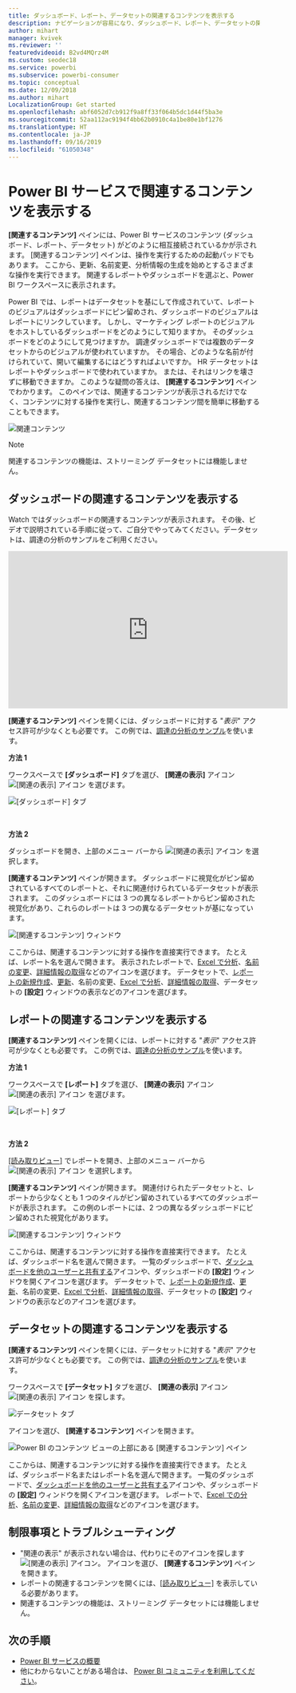 ```yaml
---
title: ダッシュボード、レポート、データセットの関連するコンテンツを表示する
description: ナビゲーションが容易になり、ダッシュボード、レポート、データセットの関連するコンテンツを表示できます
author: mihart
manager: kvivek
ms.reviewer: ''
featuredvideoid: B2vd4MQrz4M
ms.custom: seodec18
ms.service: powerbi
ms.subservice: powerbi-consumer
ms.topic: conceptual
ms.date: 12/09/2018
ms.author: mihart
LocalizationGroup: Get started
ms.openlocfilehash: abf6052d7cb912f9a8ff33f064b5dc1d44f5ba3e
ms.sourcegitcommit: 52aa112ac9194f4bb62b0910c4a1be80e1bf1276
ms.translationtype: HT
ms.contentlocale: ja-JP
ms.lasthandoff: 09/16/2019
ms.locfileid: "61050348"
---
```

# <a name="view-related-content-in-power-bi-service"></a>Power BI サービスで関連するコンテンツを表示する
**[関連するコンテンツ]** ペインには、Power BI サービスのコンテンツ (ダッシュボード、レポート、データセット) がどのように相互接続されているかが示されます。 [関連するコンテンツ] ペインは、操作を実行するための起動パッドでもあります。 ここから、更新、名前変更、分析情報の生成を始めとするさまざまな操作を実行できます。 関連するレポートやダッシュボードを選ぶと、Power BI ワークスペースに表示されます。   

Power BI では、レポートはデータセットを基にして作成されていて、レポートのビジュアルはダッシュボードにピン留めされ、ダッシュボードのビジュアルはレポートにリンクしています。 しかし、マーケティング レポートのビジュアルをホストしているダッシュボードをどのようにして知りますか。 そのダッシュボードをどのようにして見つけますか。 調達ダッシュボードでは複数のデータセットからのビジュアルが使われていますか。 その場合、どのような名前が付けられていて、開いて編集するにはどうすればよいですか。 HR データセットはレポートやダッシュボードで使われていますか。 または、それはリンクを壊さずに移動できますか。 このような疑問の答えは、 **[関連するコンテンツ]** ペインでわかります。  このペインでは、関連するコンテンツが表示されるだけでなく、コンテンツに対する操作を実行し、関連するコンテンツ間を簡単に移動することもできます。

![関連コンテンツ](./media/end-user-related/power-bi-view-related-dashboard-new.png)

> [!NOTE]
> 関連するコンテンツの機能は、ストリーミング データセットには機能しません。
> 
> 

## <a name="view-related-content-for-a-dashboard"></a>ダッシュボードの関連するコンテンツを表示する
Watch ではダッシュボードの関連するコンテンツが表示されます。 その後、ビデオで説明されている手順に従って、ご自分でやってみてください。データセットは、調達の分析のサンプルをご利用ください。

<iframe width="560" height="315" src="https://www.youtube.com/embed/B2vd4MQrz4M#t=3m05s" frameborder="0" allowfullscreen></iframe>


**[関連するコンテンツ]** ペインを開くには、ダッシュボードに対する "*表示*" アクセス許可が少なくとも必要です。 この例では、[調達の分析のサンプル](../sample-procurement.md)を使います。

**方法 1**

ワークスペースで **[ダッシュボード]** タブを選び、 **[関連の表示]** アイコン ![[関連の表示] アイコン](./media/end-user-related/power-bi-view-related-icon-new.png) を選びます。

![[ダッシュボード] タブ](./media/end-user-related/power-bi-view-related-dash-newer.png)

<br>

**方法 2**

ダッシュボードを開き、上部のメニュー バーから   ![[関連の表示] アイコン](./media/end-user-related/power-bi-view-related-new.png) を選択します。

**[関連するコンテンツ]** ペインが開きます。 ダッシュボードに視覚化がピン留めされているすべてのレポートと、それに関連付けられているデータセットが表示されます。 このダッシュボードには 3 つの異なるレポートからピン留めされた視覚化があり、これらのレポートは 3 つの異なるデータセットが基になっています。

![[関連するコンテンツ] ウィンドウ](./media/end-user-related/power-bi-view-related-dashboard-new.png)

ここからは、関連するコンテンツに対する操作を直接実行できます。  たとえば、レポート名を選んで開きます。  表示されたレポートで、[Excel で分析](../service-analyze-in-excel.md)、[名前の変更](../service-rename.md)、[詳細情報の取得](end-user-insights.md)などのアイコンを選びます。 データセットで、[レポートの新規作成](../service-report-create-new.md)、[更新](../refresh-data.md)、名前の変更、[Excel で分析](../service-analyze-in-excel.md)、[詳細情報の取得](end-user-insights.md)、データセットの **[設定]** ウィンドウの表示などのアイコンを選びます。  

## <a name="view-related-content-for-a-report"></a>レポートの関連するコンテンツを表示する
**[関連するコンテンツ]** ペインを開くには、レポートに対する "*表示*" アクセス許可が少なくとも必要です。 この例では、[調達の分析のサンプル](../sample-procurement.md)を使います。

**方法 1**

ワークスペースで **[レポート]** タブを選び、 **[関連の表示]** アイコン ![[関連の表示] アイコン](./media/end-user-related/power-bi-view-related-icon-new.png) を選びます。

![[レポート] タブ](./media/end-user-related/power-bi-view-related-report-newer.png)

<br>

**方法 2**

[[読み取りビュー]](end-user-reading-view.md) でレポートを開き、上部のメニュー バーから ![[関連の表示] アイコン](./media/end-user-related/power-bi-view-related-new.png) を選択します。

**[関連するコンテンツ]** ペインが開きます。 関連付けられたデータセットと、レポートから少なくとも 1 つのタイルがピン留めされているすべてのダッシュボードが表示されます。 この例のレポートには、2 つの異なるダッシュボードにピン留めされた視覚化があります。

![[関連するコンテンツ] ウィンドウ](./media/end-user-related/power-bi-view-related-report.png)

ここからは、関連するコンテンツに対する操作を直接実行できます。  たとえば、ダッシュボード名を選んで開きます。  一覧のダッシュボードで、[ダッシュボードを他のユーザーと共有する](../service-share-dashboards.md)アイコンや、ダッシュボードの **[設定]** ウィンドウを開くアイコンを選びます。 データセットで、[レポートの新規作成](../service-report-create-new.md)、[更新](../refresh-data.md)、名前の変更、[Excel で分析](../service-analyze-in-excel.md)、[詳細情報の取得](end-user-insights.md)、データセットの **[設定]** ウィンドウの表示などのアイコンを選びます。  

## <a name="view-related-content-for-a-dataset"></a>データセットの関連するコンテンツを表示する
**[関連するコンテンツ]** ペインを開くには、データセットに対する "*表示*" アクセス許可が少なくとも必要です。 この例では、[調達の分析のサンプル](../sample-procurement.md)を使います。

ワークスペースで **[データセット]** タブを選び、 **[関連の表示]** アイコン ![[関連の表示] アイコン](./media/end-user-related/power-bi-view-related-icon-new.png) を探します。

![データセット タブ](./media/end-user-related/power-bi-view-related-dataset-newer.png)

アイコンを選び、 **[関連するコンテンツ]** ペインを開きます。

![Power BI のコンテンツ ビューの上部にある [関連するコンテンツ] ペイン](media/end-user-related/power-bi-datasets.png)

ここからは、関連するコンテンツに対する操作を直接実行できます。 たとえば、ダッシュボード名またはレポート名を選んで開きます。  一覧のダッシュボードで、[ダッシュボードを他のユーザーと共有する](../service-share-dashboards.md)アイコンや、ダッシュボードの **[設定]** ウィンドウを開くアイコンを選びます。 レポートで、[Excel での分析](../service-analyze-in-excel.md)、[名前の変更](../service-rename.md)、[詳細情報の取得](end-user-insights.md)などのアイコンを選びます。  

## <a name="limitations-and-troubleshooting"></a>制限事項とトラブルシューティング
* "関連の表示" が表示されない場合は、代わりにそのアイコンを探します ![[関連の表示] アイコン](./media/end-user-related/power-bi-view-related-icon-new.png)。 アイコンを選び、 **[関連するコンテンツ]** ペインを開きます。
* レポートの関連するコンテンツを開くには、[[読み取りビュー]](end-user-reading-view.md) を表示している必要があります。
* 関連するコンテンツの機能は、ストリーミング データセットには機能しません。

## <a name="next-steps"></a>次の手順
* [Power BI サービスの概要](../service-get-started.md)
* 他にわからないことがある場合は、 [Power BI コミュニティを利用してください](http://community.powerbi.com/)。


